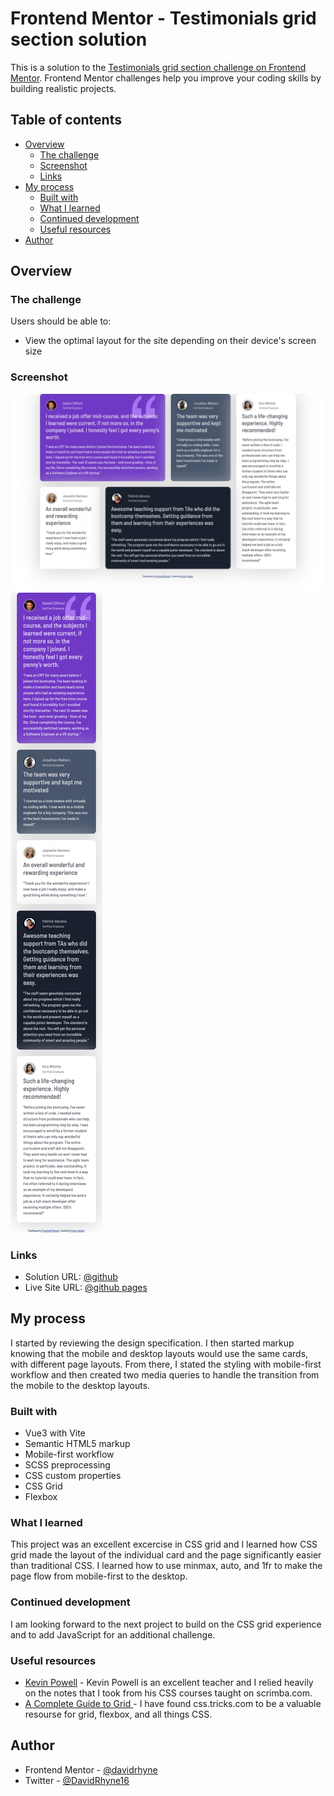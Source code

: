 # Frontend Mentor - Testimonials grid section solution

This is a solution to the [Testimonials grid section challenge on Frontend Mentor](https://www.frontendmentor.io/challenges/testimonials-grid-section-Nnw6J7Un7). Frontend Mentor challenges help you improve your coding skills by building realistic projects. 

## Table of contents

- [Overview](#overview)
  - [The challenge](#the-challenge)
  - [Screenshot](#screenshot)
  - [Links](#links)
- [My process](#my-process)
  - [Built with](#built-with)
  - [What I learned](#what-i-learned)
  - [Continued development](#continued-development)
  - [Useful resources](#useful-resources)
- [Author](#author)

## Overview

### The challenge

Users should be able to:

- View the optimal layout for the site depending on their device's screen size

### Screenshot

![desktop image](https://raw.githubusercontent.com/evrendev/testimonals-grid-section/main/screens/desktop-screen.jpg)
![mobile image](https://raw.githubusercontent.com/evrendev/testimonals-grid-section/main/screens/mobile-screen.jpg)

### Links

- Solution URL: [@github](https://github.com/evrendev/testimonals-grid-section)
- Live Site URL: [@github pages](https://evrendev.github.io/testimonals-grid-section/)

## My process

 I started by reviewing the design specification.  I then started markup knowing that the mobile and desktop layouts would use the same cards, with different page layouts.  From there, I stated the styling with mobile-first workflow and then created two media queries to handle the transition from the mobile to the desktop layouts.

### Built with

- Vue3 with Vite
- Semantic HTML5 markup
- Mobile-first workflow
- SCSS preprocessing
- CSS custom properties
- CSS Grid
- Flexbox

### What I learned

This project was an excellent excercise in CSS grid and I learned how CSS grid made the layout of the individual card and the page significantly easier than traditional CSS. I learned how to use minmax, auto, and 1fr to make the page flow from mobile-first to the desktop.

### Continued development

I am looking forward to the next project to build on the CSS grid experience and to add JavaScript for an additional challenge.

### Useful resources

- [Kevin Powell](https://www.kevinpowell.co/) - Kevin Powell is an excellent teacher and I relied heavily on the notes that I took from his CSS courses taught on scrimba.com.
- [A Complete Guide to Grid ](https://css-tricks.com/snippets/css/complete-guide-grid/) -  I have found css.tricks.com to be a valuable resourse for grid, flexbox, and all things CSS.

## Author

- Frontend Mentor - [@davidrhyne](https://www.frontendmentor.io/profile/davidrhyne)
- Twitter - [@DavidRhyne16](https://www.twitter.com/DavidRhyne16)